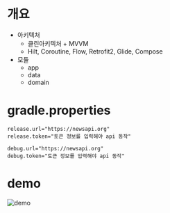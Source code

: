 # 개요
- 아키텍처
  - 클린아키텍처 + MVVM
  - Hilt, Coroutine, Flow, Retrofit2, Glide, Compose
- 모듈
  - app
  - data
  - domain

# gradle.properties
```
release.url="https://newsapi.org"
release.token="토큰 정보를 입력해야 api 동작"

debug.url="https://newsapi.org"
debug.token="토큰 정보를 입력해야 api 동작"
```

# demo
![demo](demo.gif)